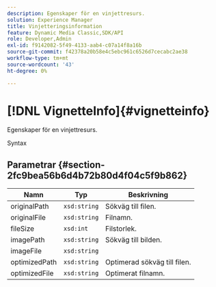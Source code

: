 ```yaml
---
description: Egenskaper för en vinjettresurs.
solution: Experience Manager
title: Vinjetteringsinformation
feature: Dynamic Media Classic,SDK/API
role: Developer,Admin
exl-id: f9142082-5f49-4133-aab4-c07a14f8a16b
source-git-commit: f42378a20b58e4c5ebc961c6526d7cecabc2ae38
workflow-type: tm+mt
source-wordcount: '43'
ht-degree: 0%

---
```


# [!DNL VignetteInfo]{#vignetteinfo}

Egenskaper för en vinjettresurs.

Syntax

## Parametrar {#section-2fc9bea56b6d4b72b80d4f04c5f9b862}

| Namn | Typ | Beskrivning |
|---|---|---|
| originalPath | `xsd:string` | Sökväg till filen. |
| originalFile | `xsd:string` | Filnamn. |
| fileSize | `xsd:int` | Filstorlek. |
| imagePath | `xsd:string` | Sökväg till bilden. |
| imageFile | `xsd:string` | |
| optimizedPath | `xsd:string` | Optimerad sökväg till filen. |
| optimizedFile | `xsd:string` | Optimerat filnamn. |
